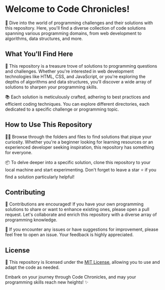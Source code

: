 # Welcome to Code Chronicles!

🚀 Dive into the world of programming challenges and their solutions with this repository. Here, you'll find a diverse collection of code solutions spanning various programming domains, from web development to algorithms, data structures, and more.

## What You'll Find Here

🌟 This repository is a treasure trove of solutions to programming questions and challenges. Whether you're interested in web development technologies like HTML, CSS, and JavaScript, or you're exploring the depths of algorithms and data structures, you'll discover a wide array of solutions to sharpen your programming skills.

📚 Each solution is meticulously crafted, adhering to best practices and efficient coding techniques. You can explore different directories, each dedicated to a specific challenge or programming topic.

## How to Use This Repository

👩‍💻 Browse through the folders and files to find solutions that pique your curiosity. Whether you're a beginner looking for learning resources or an experienced developer seeking inspiration, this repository has something for everyone.

📦 To delve deeper into a specific solution, clone this repository to your local machine and start experimenting. Don't forget to leave a star ⭐ if you find a solution particularly helpful!

## Contributing

🤝 Contributions are encouraged! If you have your own programming solutions to share or want to enhance existing ones, please open a pull request. Let's collaborate and enrich this repository with a diverse array of programming knowledge.

🚧 If you encounter any issues or have suggestions for improvement, please feel free to open an issue. Your feedback is highly appreciated.

## License

📜 This repository is licensed under the [MIT License](LICENSE), allowing you to use and adapt the code as needed.

Embark on your journey through Code Chronicles, and may your programming skills reach new heights! ✨
